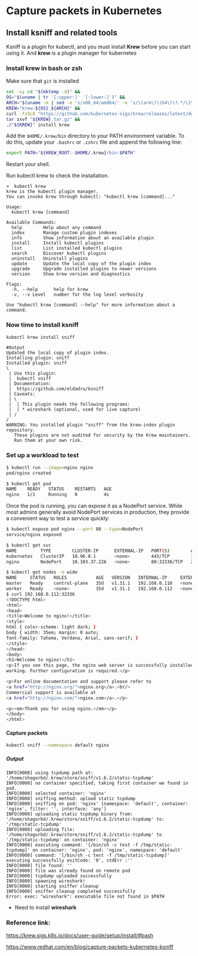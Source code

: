 # Capture packets in Kubernetes

## Install ksniff and related tools
Ksniff is a plugin for kubectl, and you must install **Krew** before you can start using it. And **krew** is a plugin manager for kubernetes
### Install **krew** in bash or zsh

Make sure that `git` is installed


```bash
set -x; cd "$(mktemp -d)" &&
OS="$(uname | tr '[:upper:]' '[:lower:]')" &&
ARCH="$(uname -m | sed -e 's/x86_64/amd64/' -e 's/\(arm\)\(64\)\?.*/\1\2/' -e 's/aarch64$/arm64/')" &&
KREW="krew-${OS}_${ARCH}" &&
curl -fsSLO "https://github.com/kubernetes-sigs/krew/releases/latest/download/${KREW}.tar.gz" &&
tar zxvf "${KREW}.tar.gz" &&
./"${KREW}" install krew
```

Add the `$HOME/.krew/bin` directory to your PATH environment variable. To do this, update your `.bashrc` or `.zshrc` file and append the following line:
```bash
export PATH="${KREW_ROOT:-$HOME/.krew}/bin:$PATH"
```
Restart your shell.

Run kubectl krew to check the installation.
```plaintext
➜  kubectl krew              
krew is the kubectl plugin manager.
You can invoke krew through kubectl: "kubectl krew [command]..."

Usage:
  kubectl krew [command]

Available Commands:
  help        Help about any command
  index       Manage custom plugin indexes
  info        Show information about an available plugin
  install     Install kubectl plugins
  list        List installed kubectl plugins
  search      Discover kubectl plugins
  uninstall   Uninstall plugins
  update      Update the local copy of the plugin index
  upgrade     Upgrade installed plugins to newer versions
  version     Show krew version and diagnostics

Flags:
  -h, --help      help for krew
  -v, --v Level   number for the log level verbosity

Use "kubectl krew [command] --help" for more information about a command.
```

### Now time to install **ksniff** 

```bash
kubectl krew install sniff
```
```plaintext
#Output
Updated the local copy of plugin index.
Installing plugin: sniff
Installed plugin: sniff
\
 | Use this plugin:
 | 	kubectl sniff
 | Documentation:
 | 	https://github.com/eldadru/ksniff
 | Caveats:
 | \
 |  | This plugin needs the following programs:
 |  | * wireshark (optional, used for live capture)
 | /
/
WARNING: You installed plugin "sniff" from the krew-index plugin repository.
   These plugins are not audited for security by the Krew maintainers.
   Run them at your own risk.
```
### Set up a workload to test
```bash
$ kubectl run --image=nginx nginx
pod/nginx created

$ kubectl get pod
NAME    READY   STATUS    RESTARTS   AGE
nginx   1/1     Running   0          4s
```
Once the pod is running, you can expose it as a NodePort service. While most admins generally avoid NodePort services in production, they provide a convenient way to test a service quickly:

```bash
$ kubectl expose pod nginx --port 80 --type=NodePort
service/nginx exposed

$ kubectl get svc                                   
NAME         TYPE        CLUSTER-IP      EXTERNAL-IP   PORT(S)        AGE
kubernetes   ClusterIP   10.96.0.1       <none>        443/TCP        35d
nginx        NodePort    10.103.37.226   <none>        80:32336/TCP   25s

$ kubectl get nodes -o wide
NAME     STATUS   ROLES           AGE   VERSION   INTERNAL-IP     EXTERNAL-IP   OS-IMAGE             KERNEL-VERSION      CONTAINER-RUNTIME
master   Ready    control-plane   35d   v1.31.1   192.168.0.110   <none>        Ubuntu 20.04.6 LTS   5.4.0-208-generic   containerd://1.6.12
worker   Ready    <none>          35d   v1.31.1   192.168.0.112   <none>        Ubuntu 20.04.6 LTS   5.4.0-212-generic   containerd://1.7.24
$ curl 192.168.0.112:32336                                               
<!DOCTYPE html>
<html>
<head>
<title>Welcome to nginx!</title>
<style>
html { color-scheme: light dark; }
body { width: 35em; margin: 0 auto;
font-family: Tahoma, Verdana, Arial, sans-serif; }
</style>
</head>
<body>
<h1>Welcome to nginx!</h1>
<p>If you see this page, the nginx web server is successfully installed and
working. Further configuration is required.</p>

<p>For online documentation and support please refer to
<a href="http://nginx.org/">nginx.org</a>.<br/>
Commercial support is available at
<a href="http://nginx.com/">nginx.com</a>.</p>

<p><em>Thank you for using nginx.</em></p>
</body>
</html>
```

#### Capture packets
```bash
kubectl sniff --namespace default nginx
```
##### Output
```plaintext
INFO[0000] using tcpdump path at: '/home/shagorbd/.krew/store/sniff/v1.6.2/static-tcpdump' 
INFO[0000] no container specified, taking first container we found in pod. 
INFO[0000] selected container: 'nginx'                  
INFO[0000] sniffing method: upload static tcpdump       
INFO[0000] sniffing on pod: 'nginx' [namespace: 'default', container: 'nginx', filter: '', interface: 'any'] 
INFO[0000] uploading static tcpdump binary from: '/home/shagorbd/.krew/store/sniff/v1.6.2/static-tcpdump' to: '/tmp/static-tcpdump' 
INFO[0000] uploading file: '/home/shagorbd/.krew/store/sniff/v1.6.2/static-tcpdump' to '/tmp/static-tcpdump' on container: 'nginx' 
INFO[0000] executing command: '[/bin/sh -c test -f /tmp/static-tcpdump]' on container: 'nginx', pod: 'nginx', namespace: 'default' 
INFO[0000] command: '[/bin/sh -c test -f /tmp/static-tcpdump]' executing successfully exitCode: '0', stdErr :'' 
INFO[0000] file found: ''                               
INFO[0000] file was already found on remote pod         
INFO[0000] tcpdump uploaded successfully                
INFO[0000] spawning wireshark!                          
INFO[0000] starting sniffer cleanup                     
INFO[0000] sniffer cleanup completed successfully       
Error: exec: "wireshark": executable file not found in $PATH
```

- Need to install **wireshark**





















### Reference link:
https://krew.sigs.k8s.io/docs/user-guide/setup/install/#bash

https://www.redhat.com/en/blog/capture-packets-kubernetes-ksniff

